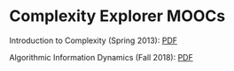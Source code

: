 # Complexity Explorer MOOCs

Introduction to Complexity (Spring 2013): 
[PDF](https://github.com/naszam/certifications/edit/master/santa_fe_institute/certificate.pdf)

Algorithmic Information Dynamics (Fall 2018): [PDF](https://github.com/naszam/certifications/edit/master/santa_fe_institute/aid_certificate.pdf)



